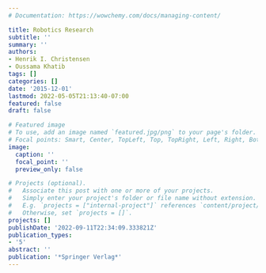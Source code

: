 ```yaml
---
# Documentation: https://wowchemy.com/docs/managing-content/

title: Robotics Research
subtitle: ''
summary: ''
authors:
- Henrik I. Christensen
- Oussama Khatib
tags: []
categories: []
date: '2015-12-01'
lastmod: 2022-05-05T21:13:40-07:00
featured: false
draft: false

# Featured image
# To use, add an image named `featured.jpg/png` to your page's folder.
# Focal points: Smart, Center, TopLeft, Top, TopRight, Left, Right, BottomLeft, Bottom, BottomRight.
image:
  caption: ''
  focal_point: ''
  preview_only: false

# Projects (optional).
#   Associate this post with one or more of your projects.
#   Simply enter your project's folder or file name without extension.
#   E.g. `projects = ["internal-project"]` references `content/project/deep-learning/index.md`.
#   Otherwise, set `projects = []`.
projects: []
publishDate: '2022-09-11T22:34:09.333821Z'
publication_types:
- '5'
abstract: ''
publication: '*Springer Verlag*'
---
```

